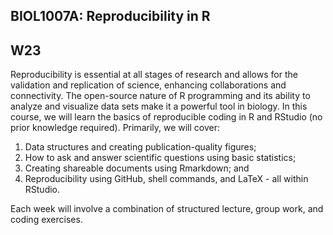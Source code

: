 ## BIOL1007A: Reproducibility in R 
## W23

Reproducibility is essential at all stages of research and allows for the validation and replication of science, enhancing collaborations and connectivity. The open-source nature of R programming and its ability to analyze and visualize data sets make it a powerful tool in biology. In this course, we will learn the basics of reproducible coding in R and RStudio (no prior knowledge required). Primarily, we will cover: 

1) Data structures and creating publication-quality figures; 
2) How to ask and answer scientific questions using basic statistics; 
3) Creating shareable documents using Rmarkdown; and 
4) Reproducibility using GitHub, shell commands, and LaTeX - all within RStudio. 

Each week will involve a combination of structured lecture, group work, and coding exercises.

